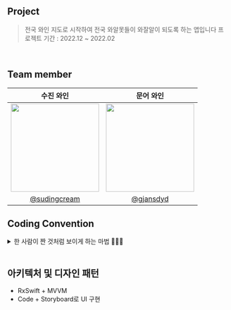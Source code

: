 ## Project
> 전국 와인 지도로 시작하여 
> 전국 와알못들이 와잘알이 되도록 하는 앱입니다 
> 프로젝트 기간 : 2022.12 ~ 2022.02
<br>

## Team member

|수진 와인|문어 와인|
|:-:|:-:|
|<img src="https://avatars.githubusercontent.com/u/77449223?v=4" width=200>|<img src="https://avatars.githubusercontent.com/u/46087477?v=4" width=200>|
|[@sudingcream](https://github.com/sudingcream)|[@gjansdyd](https://github.com/gjansdyd)|

## Coding Convention

<details>
<summary> 한 사람이 짠 것처럼 보이게 하는 마법 🤸🏻‍♀️ </summary>
<div markdown="1">

## **임포트**
모듈 임포트는 알파벳 순으로 정렬합니다. 내장 프레임워크를 먼저 임포트하고, 빈 줄로 구분하여 서드파티 프레임워크를 임포트합니다.

```swift
import UIKit

import RxCocoa
import RxSwift
```

### UpperCamelCase

- class
- struct
- extension
- protocol
- enum

### lowerCamelCase

- function
- method
- instance

### **IBAction**

onClick + 동사원형 + 목적어 

ex) onClickStartButton

## **MARK 주석**

**// MARK: - Properties**

**// MARK: - @IBOutlet Properties**

**// MARK: - @IBAction Properties**

**// MARK: - View Life Cycle**

**// MARK: - Extensions**

**// MARK: - UITableViewDataSource**

**// MARK: - UITableViewDelegate** 프로토콜들 Extension 으로 빼기

// TODO: -

// FIXME: -

### **기타 규칙**
- `viewDidLoad()`에서는 **함수호출만**
- 함수는 `extension`에 정의하고 정리
    - `extension`은 목적에 따라 분류

</div>
</details>
<br>


## 아키텍처 및 디자인 패턴
* RxSwift + MVVM 
* Code + Storyboard로 UI 구현 

<br>



